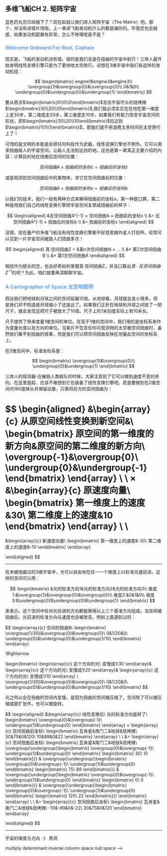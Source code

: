 ## 多维飞船CH 2. 矩阵宇宙

蓝色药丸您已经服下了？现在起就让我们进入矩阵宇宙（The Matrix）吧。那个，并没有进错片场啦。上一章讲飞船发动机什么的都是骗你的。毕竟您也会疑惑，如果发动机配置有异常，怎么不修理呢是不是？

### <span style="color:#6c9ef0" /> **Welcome Onboard For Real, Captain**

现实是，飞船的发动机没有错。错的是我们总是在扭曲的宇宙中航行！三体人最开始发明线性变换引擎只是为了更快地太空旅行。试想在3维宇宙中我们有这样的发动机组：

$$
\begin{bmatrix}
engine1&engine2&engine3\\ 
\overgroup{1}&\overgroup{0}&\overgroup{0}\\
0&1&0\\
\undergroup{0}&\undergroup{0}&\undergroup{1}
\end{bmatrix}
$$

要从原点$\begin{bmatrix}0\\0\\0\end{bmatrix}$去往宇宙尽头的烧烤摊$\begin{bmatrix}30\\20\\10\end{bmatrix}$,我们就必须实实在在地在第一维度上走30步，第二维度走20步，第三维度走10步。如果我们有能力改变宇宙空间的形状，把$\begin{bmatrix}30\\20\\10\end{bmatrix}$拉近到$\begin{bmatrix}1\\1\\1\end{bmatrix}$，那我们就不用浪费太多时间在太空旅行上了！

可惜的是文明的本能是会把任何科技作为武器，线性变换引擎也不例外。它可以用来扭曲敌人的宇宙空间，让敌人无法到达目的地。这也是第一章真正主要介绍的内容：计算目的地在扭曲后空间的位置：

$$
空间扭曲A × 扭曲前的坐标c = 扭曲后的坐标z
$$

或是观测到空间扭曲后中的某物体，求它在空间扭曲前的位置：

$$
空间扭曲A × 扭曲前的坐标x = 扭曲后的坐标b
$$

以我们的技术，我们一般有两种方式来解得扭曲前的坐标$x$。第一种是口算，第二种是用我们自己的线性变换引擎把宇宙空间复原成扭曲前的样子：

$$
\begin{aligned}
&反空间扭曲A^{-1} × 空间扭曲A × 扭曲前的坐标x \\
&= 反空间扭曲A^{-1} × 扭曲后的坐标b \\
&= 扭曲前的坐标x
\end{aligned}
$$

没错，现在量产的多维飞船没有线性变换引擎都不好意思跟外星人打招呼。经常可以见到一片宇宙空间被路人们扭曲多次！

$$
\begin{aligned}
真·空间扭曲Z = &第n次空间扭曲N × ... \\
&× 第2次空间扭曲B \\
&× 第1次空间扭曲A
\end{aligned}
$$

相信作为舰长的您，也会好奇如何掌握真·空间扭曲Z，并且口算出$真·反空间扭曲Z^{-1}$的吧？为此，咱们就要再深聊聊宇宙。

### <span style="color:#6c9ef0"/> **A Cartographer of Space 太空地图师**

假设我们把地球和月球之间的空间延展10倍。从地球看，月球就会变小很多。但是我们并不知道是月球缩小了还是远了。如果我们正好在地球和月球之间放了一把尺子，就会发现这把尺子被放大了10倍。尺子上的1米刻度实际上有10米长。

尺子提供了用来度量1维空间的单位。在高于1维的空间中，我们用的是坐标系来作为度量长度以及方向的单位。当某片不包含任何可观测物的太空被空间扭曲时，虽然我们看不到扭曲的效果，但是我们可以把空间扭曲反映在测量此空间的坐标系上。

在2维空间中，标准坐标系是：

$$
\begin{bmatrix}
\overgroup{1}&\overgroup{0}\\
\undergroup{0}&\undergroup{1}
\end{bmatrix}
$$


三体人的探测器💧在摧毁人类舰队的时候，大家注意到了它可以做到速度不变的转向。在这里提起，应该不难想到它也装备了线性变换引擎吧。若是要做到在2维空间内180度掉头并保留动量，只需将前方的空间扭曲为：

$$
\begin{aligned}
&\begin{array}{c}
   从原空间线性变换到新空间&\\
   \begin{bmatrix} 
   原空间的第一维度的新方向&原空间的第二维度的新方向\\
\overgroup{-1}&\overgroup{0}\\
\undergroup{0}&\undergroup{-1}
\end{bmatrix}
\end{array}
\\
\\
×
&\begin{array}{c}
原速度向量\\
\begin{bmatrix} 
第一维度上的速度&30\\
第二维度上的速度&10
\end{bmatrix}
\end{array}
\\
\\
=
&\begin{array}{c}
新速度向量\\
\begin{bmatrix} 
第一维度上的速度&-30\\
第二维度上的速度&-10
\end{bmatrix}
\end{array}


\end{aligned}
$$



-----
在未被扭曲过的3维宇宙中，光可以自由地在任一一个维度上以标准光速前进。这样的空间可以用：

$$
\begin{bmatrix}
&光的标准方向1&光的标准方向2&光的标准方向3\\ 
维度1:&\overgroup{1}&\overgroup{0}&\overgroup{0}\\
维度2:&0&1&0\\
维度3:&\undergroup{0}&\undergroup{0}&\undergroup{1}
\end{bmatrix}
$$

来表示。这个空间中任何光前进的方向都能够用以上三个基准方向组成。当空间被扭曲后，光前进的标准方向与速度也会被改变。例如上面遇到过的：

$$
\begin{array}{c}
   空间的扭曲&\\
   \begin{bmatrix} 
\overgroup{1/30}&\overgroup{0}&\overgroup{0}\\
0&1/20&0\\
\undergroup{0}&\undergroup{0}&\undergroup{1/10}
\end{bmatrix}
\end{array}

\Rightarrow


\begin{bmatrix} 
\begin{array}{c}
这个方向的光\\
变慢成1/30
\end{array}&
\begin{array}{c}
这个方向的光\\
变慢成1/20
\end{array}&
\begin{array}{c}
这个方向的光\\
变慢成1/10
\end{array}
\\
\overgroup{1/30}&\overgroup{0}&\overgroup{0}\\
0&1/20&0\\
\undergroup{0}&\undergroup{0}&\undergroup{1/10}
\end{bmatrix}
$$

光之所以会在扭曲的空间内变慢，是因为扭曲的空间被压缩了。空间除了可以被压缩或是扩张外，也可以被旋转。

$$
\begin{aligned}
&\begin{array}{c}
   线性变换后\\
   光的标准方向旋转了\\
   \begin{bmatrix} 
\overgroup{0}&\overgroup{-1}\\
\undergroup{1}&\undergroup{0}
\end{bmatrix}
\end{array}
×
\begin{array}{c}
空间扭曲前坐标\\
\begin{bmatrix} 
瓦肯星&南门二&地球&烧烤摊\\
30&75&0&120\\
10&89&0&22
\end{bmatrix}
\end{array}
\\
\\
&=
\begin{array}{c}
空间扭曲后坐标\\
\begin{bmatrix} 
瓦肯星&南门二&地球&烧烤摊\\
\overgroup{\undergroup{\begin{bmatrix} 
\overgroup{0}&\overgroup{-1}\\
\undergroup{1}&\undergroup{0}
\end{bmatrix}
\begin{bmatrix} 
30\\
10
\end{bmatrix}}}
&
\overgroup{\undergroup{\begin{bmatrix} 
\overgroup{0}&\overgroup{-1}\\
\undergroup{1}&\undergroup{0}
\end{bmatrix}
\begin{bmatrix} 
75\\
89
\end{bmatrix}}}
&
\overgroup{\undergroup{\begin{bmatrix} 
\overgroup{0}&\overgroup{-1}\\
\undergroup{1}&\undergroup{0}
\end{bmatrix}
\begin{bmatrix} 
0\\
0
\end{bmatrix}}}
&
\overgroup{\undergroup{\begin{bmatrix} 
\overgroup{0}&\overgroup{-1}\\
\undergroup{1}&\undergroup{0}
\end{bmatrix}
\begin{bmatrix} 
120\\
22
\end{bmatrix}}}
\end{bmatrix}
\end{array}
\\
\\
&=
\begin{array}{c}
空间扭曲后坐标\\
\begin{bmatrix} 
瓦肯星&南门二&地球&烧烤摊\\
-10&-89&0&-22\\
30&75&0&120
\end{bmatrix}
\end{array}

\end{aligned}
$$


-----


宇宙的维度与方向 -》 黑洞

multiply
determinant
inverse
column space
null space -->